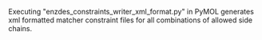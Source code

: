 Executing "enzdes_constraints_writer_xml_format.py" in PyMOL generates xml formatted matcher constraint files for all combinations of allowed side chains. 